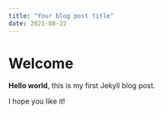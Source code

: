 ```yaml
---
title: "Your blog post title"
date: 2021-08-22
---
```


# Welcome

**Hello world**, this is my first Jekyll blog post.

I hope you like it!
